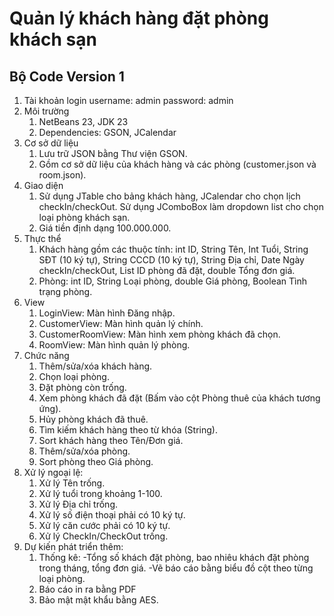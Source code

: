 # Quản lý khách hàng đặt phòng khách sạn

## Bộ Code Version 1

1. Tài khoản login
username: admin
password: admin
2. Môi trường
    1. NetBeans 23, JDK 23
    2. Dependencies: GSON, JCalendar
3. Cơ sở dữ liệu
    1. Lưu trữ JSON bằng Thư viện GSON.
    2. Gồm cơ sở dữ liệu của khách hàng và các phòng (customer.json và room.json).
4. Giao diện
    1. Sử dụng JTable cho bảng khách hàng, JCalendar cho chọn lịch checkIn/checkOut.
    Sử dụng JComboBox làm dropdown list cho chọn loại phòng khách sạn.
    2. Giá tiền định dạng 100.000.000.
5. Thực thể 
    1. Khách hàng gồm các thuộc tính: 
    int ID, 
    String Tên, 
    Int Tuổi, 
    String SĐT (10 ký tự),
    String CCCD (10 ký tự), 
    String Địa chỉ,
    Date Ngày checkIn/checkOut,
    List ID phòng đã đặt,
    double Tổng đơn giá.
    2. Phòng: 
    int ID,
    String Loại phòng,
    double Giá phòng,
    Boolean Tình trạng phòng.
6. View
    1. LoginView: Màn hình Đăng nhập.
    2. CustomerView: Màn hình quản lý chính.
    3. CustomerRoomView: Màn hình xem phòng khách đã chọn.
    4. RoomView: Màn hình quản lý phòng.
7. Chức năng
    1. Thêm/sửa/xóa khách hàng.
    2. Chọn loại phòng.
    3. Đặt phòng còn trống.
    4. Xem phòng khách đã đặt (Bấm vào cột Phòng thuê của khách tương ứng).
    5. Hủy phòng khách đã thuê.
    6. Tìm kiếm khách hàng theo từ khóa (String).
    7. Sort khách hàng theo Tên/Đơn giá.
    8. Thêm/sửa/xóa phòng.
    9. Sort phòng theo Giá phòng.
8. Xử lý ngoại lệ:
    1. Xử lý Tên trống.
    2. Xử lý tuổi trong khoảng 1-100.
    3. Xử lý Địa chỉ trống.
    4. Xử lý số điện thoại phải có 10 ký tự.
    5. Xử lý căn cước phải có 10 ký tự.
    6. Xử lý CheckIn/CheckOut trống.
9. Dự kiến phát triển thêm:
    1. Thống kê:
    -Tổng số khách đặt phòng, bao nhiêu khách đặt phòng trong tháng, tổng đơn giá.
    -Vẽ báo cáo bằng biểu đồ cột theo từng loại phòng.
    2. Báo cáo in ra bằng PDF
    3. Bảo mật mật khẩu bằng AES.
